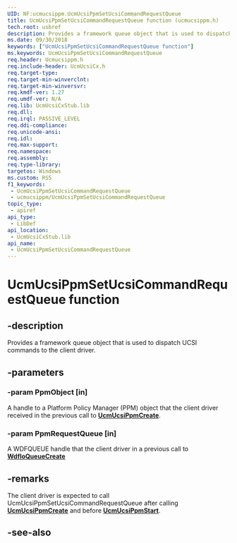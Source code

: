 ```yaml
---
UID: NF:ucmucsippm.UcmUcsiPpmSetUcsiCommandRequestQueue
title: UcmUcsiPpmSetUcsiCommandRequestQueue function (ucmucsippm.h)
tech.root: usbref
description: Provides a framework queue object that is used to dispatch UCSI commands to the client driver.
ms.date: 09/30/2018
keywords: ["UcmUcsiPpmSetUcsiCommandRequestQueue function"]
ms.keywords: UcmUcsiPpmSetUcsiCommandRequestQueue
req.header: Ucmucsippm.h
req.include-header: UcmUcsiCx.h
req.target-type: 
req.target-min-winverclnt: 
req.target-min-winversvr: 
req.kmdf-ver: 1.27
req.umdf-ver: N/A
req.lib: UcmUcsiCxStub.lib
req.dll: 
req.irql: PASSIVE_LEVEL
req.ddi-compliance: 
req.unicode-ansi: 
req.idl: 
req.max-support: 
req.namespace: 
req.assembly: 
req.type-library: 
targetos: Windows
ms.custom: RS5
f1_keywords:
 - UcmUcsiPpmSetUcsiCommandRequestQueue
 - ucmucsippm/UcmUcsiPpmSetUcsiCommandRequestQueue
topic_type:
 - apiref
api_type:
 - LibDef
api_location:
 - UcmUcsiCxStub.lib
api_name:
 - UcmUcsiPpmSetUcsiCommandRequestQueue
---
```


# UcmUcsiPpmSetUcsiCommandRequestQueue function


## -description

Provides a framework queue object that is used to dispatch UCSI commands to the client driver.

## -parameters

### -param PpmObject [in]

A handle to a Platform Policy Manager (PPM) object that the client driver received in the previous call to [**UcmUcsiPpmCreate**](nf-ucmucsippm-ucmucsippmcreate.md).

### -param PpmRequestQueue [in]

A WDFQUEUE handle that the client driver in a previous call to [**WdfIoQueueCreate**](../wdfio/nf-wdfio-wdfioqueuecreate.md)

## -remarks

The client driver is expected to call UcmUcsiPpmSetUcsiCommandRequestQueue after calling  [**UcmUcsiPpmCreate**](nf-ucmucsippm-ucmucsippmcreate.md) and before [**UcmUcsiPpmStart**](nf-ucmucsippm-ucmucsippmstart.md).

## -see-also

